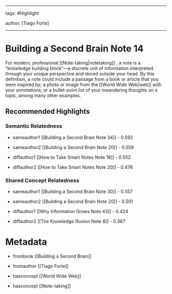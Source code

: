 




---

tags: #Highlight

author: [Tiago Forte]

---
# Building a Second Brain Note 14




For modern, professional  [[Note-taking|notetaking]] , a note is a “knowledge building block”—a discrete unit of information interpreted through your unique perspective and stored outside your head. By this definition, a note could include a passage from a book or article that you were inspired by; a photo or image from the  [[World Wide Web|web]]  with your annotations; or a bullet-point list of your meandering thoughts on a topic, among many other examples.


## Recommended Highlights

### Semantic Relatedness


- sameauthor1 [[Building a Second Brain Note 34]] - 0.592

- sameauthor2 [[Building a Second Brain Note 20]] - 0.559

- diffauthor1 [[How to Take Smart Notes Note 18]] - 0.552

- diffauthor2 [[How to Take Smart Notes Note 20]] - 0.476
### Shared Concept Relatedness


- sameauthor1 [[Building a Second Brain Note 30]] - 0.557

- sameauthor2 [[Building a Second Brain Note 20]] - 0.501

- diffauthor1 [[Why Information Grows Note 43]] - 0.424

- diffauthor2 [[The Knowledge Illusion Note 8]] - 0.367
# Metadata


- frombook [[Building a Second Brain]]

- fromauthor [[Tiago Forte]]

- hasconcept [[World Wide Web]]

- hasconcept [[Note-taking]]